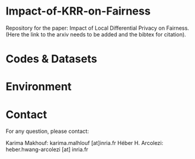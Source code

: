 # Impact-of-KRR-on-Fairness
Repository for the paper: Impact of Local Differential Privacy on Fairness. (Here the link to the arxiv needs to be added and the bibtex for citation).

# Codes & Datasets

# Environment

# Contact
For any question, please contact:

Karima Makhouf: karima.malhlouf [at]inria.fr
Héber H. Arcolezi: heber.hwang-arcolezi [at] inria.fr

